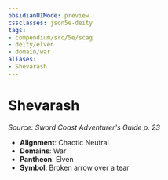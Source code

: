 ```yaml
---
obsidianUIMode: preview
cssclasses: json5e-deity
tags:
- compendium/src/5e/scag
- deity/elven
- domain/war
aliases: 
- Shevarash
---
```

# Shevarash
*Source: Sword Coast Adventurer's Guide p. 23* 

- **Alignment**: Chaotic Neutral
- **Domains**: War
- **Pantheon**: Elven
- **Symbol**: Broken arrow over a tear